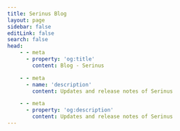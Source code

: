 ```yaml
---
title: Serinus Blog
layout: page
sidebar: false
editLink: false
search: false
head:
    - - meta
      - property: 'og:title'
        content: Blog - Serinus

    - - meta
      - name: 'description'
        content: Updates and release notes of Serinus

    - - meta
      - property: 'og:description'
        content: Updates and release notes of Serinus
---
```


<script setup>
    import Blog from '../components/blog.vue'
</script>

<Blog
	:posts="[
    {
      title: 'How Hooks and Metadata can improve your Serinus application',
      src: '/blog/hooks_and_metadata/hooks_and_metadata.webp',
      alt: 'How Hooks and Metadata can improve your Serinus application',
      date: '28 Jan 2025',
      href: '/blog/hooks_and_metadata',
      tags: ['techniques'],
    },
    {
      title: 'Serinus 1.0 - Primavera',
      src: '/blog/serinus_1_0/serinus_1_0.webp',
      alt: 'Serinus 1.0 - Primavera',
      date: '26 Nov 2024',
      href: '/blog/serinus_1_0',
      tags: ['release'],
    },
    {
      title: 'The goal of Serinus',
      src: '/blog/the_goal_of_serinus/the_goal_of_serinus.webp',
      alt: 'The goal of Serinus',
      date: '04 Nov 2024',
      href: '/blog/the_goal_of_serinus',
      tags: ['philosophy'],
    },
		{
			title: 'Serinus 0.6 - Welcome to the Meta-World',
			src: '/blog/serinus_0_6/serinus_0_6.webp',
			alt: 'Serinus 0.6 - Welcome to the Meta-World',
			date: '1 Aug 2024',
			href: '/blog/serinus_0_6',
      tags: ['release'],
		},
	]"
/>
